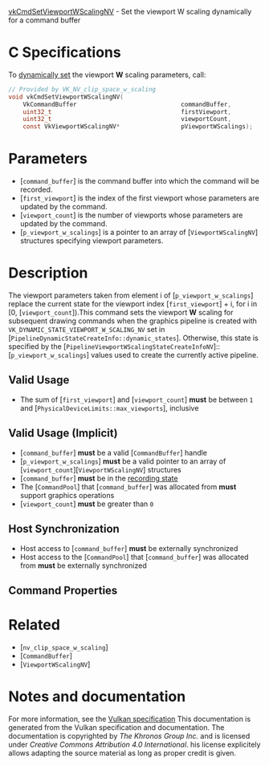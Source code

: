 [vkCmdSetViewportWScalingNV](https://www.khronos.org/registry/vulkan/specs/1.3-extensions/man/html/vkCmdSetViewportWScalingNV.html) - Set the viewport W scaling dynamically for a command buffer

# C Specifications
To [dynamically set](https://www.khronos.org/registry/vulkan/specs/1.3-extensions/html/vkspec.html#pipelines-dynamic-state) the viewport  **W**  scaling
parameters, call:
```c
// Provided by VK_NV_clip_space_w_scaling
void vkCmdSetViewportWScalingNV(
    VkCommandBuffer                             commandBuffer,
    uint32_t                                    firstViewport,
    uint32_t                                    viewportCount,
    const VkViewportWScalingNV*                 pViewportWScalings);
```

# Parameters
- [`command_buffer`] is the command buffer into which the command will be recorded.
- [`first_viewport`] is the index of the first viewport whose parameters are updated by the command.
- [`viewport_count`] is the number of viewports whose parameters are updated by the command.
- [`p_viewport_w_scalings`] is a pointer to an array of [`ViewportWScalingNV`] structures specifying viewport parameters.

# Description
The viewport parameters taken from element i of
[`p_viewport_w_scalings`] replace the current state for the viewport index
[`first_viewport`] +  i, for i in [0,
[`viewport_count`]).This command sets the viewport  **W**  scaling for subsequent drawing commands
when the graphics pipeline is created with
`VK_DYNAMIC_STATE_VIEWPORT_W_SCALING_NV` set in
[`PipelineDynamicStateCreateInfo::dynamic_states`].
Otherwise, this state is specified by the
[`PipelineViewportWScalingStateCreateInfoNV`]::[`p_viewport_w_scalings`]
values used to create the currently active pipeline.
## Valid Usage
-    The sum of [`first_viewport`] and [`viewport_count`] **must**  be between `1` and [`PhysicalDeviceLimits::max_viewports`], inclusive

## Valid Usage (Implicit)
-  [`command_buffer`] **must**  be a valid [`CommandBuffer`] handle
-  [`p_viewport_w_scalings`] **must**  be a valid pointer to an array of [`viewport_count`][`ViewportWScalingNV`] structures
-  [`command_buffer`] **must**  be in the [recording state]()
-    The [`CommandPool`] that [`command_buffer`] was allocated from  **must**  support graphics operations
-  [`viewport_count`] **must**  be greater than `0`

## Host Synchronization
- Host access to [`command_buffer`] **must**  be externally synchronized
- Host access to the [`CommandPool`] that [`command_buffer`] was allocated from  **must**  be externally synchronized

## Command Properties

# Related
- [`nv_clip_space_w_scaling`]
- [`CommandBuffer`]
- [`ViewportWScalingNV`]

# Notes and documentation
For more information, see the [Vulkan specification](https://www.khronos.org/registry/vulkan/specs/1.3-extensions/html/vkspec.html)
This documentation is generated from the Vulkan specification and documentation.
The documentation is copyrighted by *The Khronos Group Inc.* and is licensed under *Creative Commons Attribution 4.0 International*.
his license explicitely allows adapting the source material as long as proper credit is given.
        